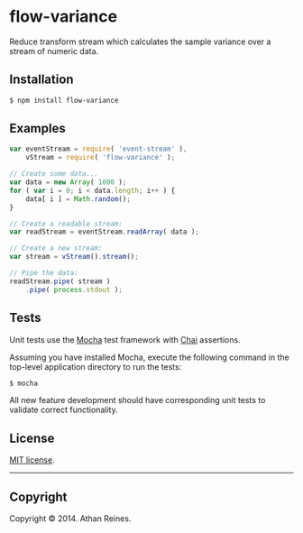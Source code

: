 flow-variance
=============

Reduce transform stream which calculates the sample variance over a stream of numeric data.


## Installation

``` bash
$ npm install flow-variance
```


## Examples

``` javascript
var eventStream = require( 'event-stream' ),
	vStream = require( 'flow-variance' );

// Create some data...
var data = new Array( 1000 );
for ( var i = 0; i < data.length; i++ ) {
	data[ i ] = Math.random();
}

// Create a readable stream:
var readStream = eventStream.readArray( data );

// Create a new stream:
var stream = vStream().stream();

// Pipe the data:
readStream.pipe( stream )
	.pipe( process.stdout );
```

## Tests

Unit tests use the [Mocha](http://visionmedia.github.io/mocha) test framework with [Chai](http://chaijs.com) assertions.

Assuming you have installed Mocha, execute the following command in the top-level application directory to run the tests:

``` bash
$ mocha
```

All new feature development should have corresponding unit tests to validate correct functionality.


## License

[MIT license](http://opensource.org/licenses/MIT). 


---
## Copyright

Copyright &copy; 2014. Athan Reines.

